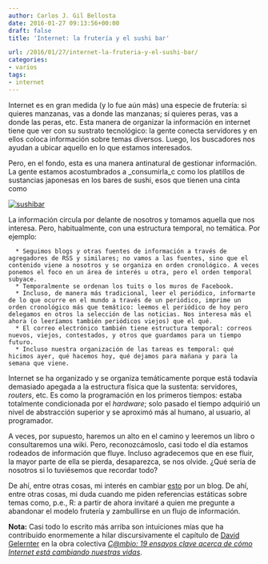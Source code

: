 ```yaml
---
author: Carlos J. Gil Bellosta
date: 2016-01-27 09:13:56+00:00
draft: false
title: 'Internet: la frutería y el sushi bar'

url: /2016/01/27/internet-la-fruteria-y-el-sushi-bar/
categories:
- varios
tags:
- internet
---
```


Internet es en gran medida (y lo fue aún más) una especie de frutería: si quieres manzanas, vas a donde las manzanas; si quieres peras, vas a donde las peras, etc. Esta manera de organizar la información en internet tiene que ver con su sustrato tecnológico: la gente conecta servidores y en ellos coloca información sobre temas diversos. Luego, los buscadores nos ayudan a ubicar aquello en lo que estamos interesados.

Pero, en el fondo, esta es una manera antinatural de gestionar información. La gente estamos acostumbrados a _consumirla_c como los platillos de sustancias japonesas en los bares de sushi, esos que tienen una cinta como

[![sushibar](/wp-uploads/2016/01/sushibar.jpg)
](/wp-uploads/2016/01/sushibar.jpg)

La información circula por delante de nosotros y tomamos aquella que nos interesa. Pero, habitualmente, con una estructura temporal, no temática. Por ejemplo:



	  * Seguimos blogs y otras fuentes de información a través de agregadores de RSS y similares; no vamos a las fuentes, sino que el contenido viene a nosotros y se organiza en orden cronológico. A veces ponemos el foco en un área de interés u otra, pero el orden temporal subyace.
	  * Temporalmente se ordenan los tuits o los muros de Facebook.
	  * Incluso, de manera más tradicional, leer el periódico, informarte de lo que ocurre en el mundo a través de un periódico, imprime un orden cronológico más que temático: leemos el periódico de hoy pero delegamos en otros la selección de las noticias. Nos interesa más el ahora (o leeríamos también periódicos viejos) que el qué.
	  * El correo electrónico también tiene estructura temporal: correos nuevos, viejos, contestados, y otros que guardamos para un tiempo futuro.
	  * Incluso nuestra organización de las tareas es temporal: qué hicimos ayer, qué hacemos hoy, qué dejamos para mañana y para la semana que viene.

Internet se ha organizado y se organiza temáticamente porque está todavía demasiado apegada a la estructura física que la sustenta: servidores, _routers_, etc. Es como la programación en los primeros tiempos: estaba totalmente condicionada por el _hardware_; solo pasado el tiempo adquirió un nivel de abstracción superior y se aproximó más al humano, al usuario, al programador.

A veces, por supuesto, haremos un alto en el camino y leeremos un libro o consultaremos una wiki. Pero, reconozcámoslo, casi todo el día estamos rodeados de información que fluye. Incluso agradecemos que en ese fluir, la mayor parte de ella se pierda, desaparezca, se nos olvide. ¿Qué sería de nosotros si lo tuviésemos que recordar todo?

De ahí, entre otras cosas, mi interés en cambiar [esto](http://r-es.org/Comunidad) por un blog. De ahí, entre otras cosas, mi duda cuando me piden referencias estáticas sobre temas como, p.e., R: a partir de ahora invitaré a quien me pregunte a abandonar el modelo frutería y zambullirse en un flujo de información.

**Nota:** Casi todo lo escrito más arriba son intuiciones mías que ha contribuido enormemente a hilar discursivamente el capítulo de [David Gelernter](https://en.wikipedia.org/wiki/David_Gelernter) en la obra colectiva _[C@mbio: 19 ensayos clave acerca de cómo Internet está cambiando nuestras vidas](https://www.bbvaopenmind.com/libro/cambio-19-ensayos-fundamentales-sobre-como-internet-esta-cambiando-nuestras-vidas/)_.
